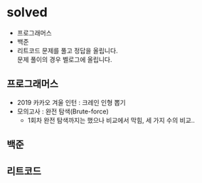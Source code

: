 # solved
- 프로그래머스
- 백준
- 리트코드
문제를 풀고 정답을 올립니다.  
문제 풀이의 경우 벨로그에 올립니다.

## 프로그래머스
- 2019 카카오 겨울 인턴 : 크레인 인형 뽑기
- 모의고사 : 완전 탐색(Brute-force)
  - 1회차 완전 탐색까지는 했으나 비교에서 막힘, 세 가지 수의 비교..

## 백준

## 리트코드
